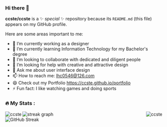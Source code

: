 ### Hi there 👋

**ccste/ccste** is a ✨ _special_ ✨ repository because its `README.md` (this file) appears on my GitHub profile.

Here are some areas important to me:

- 🔭 I’m currently working as a designer
- 🌱 I’m currently learning Information Technology for my Bachelor's degree
- 👯 I’m looking to collaborate with dedicated and diligent people
- 🤔 I’m looking for help with creative and attractive design
- 💬 Ask me about user interface design
- 📫 How to reach me: lhc0546@126.com
- 😄 Check out my Portfolio https://ccste.github.io/portfolio
- ⚡ Fun fact: I like watching games and doing sports

<h3 align="left">🔥   My Stats :</h3>

<img align="left" src="https://github-readme-stats.vercel.app/api?username=ccste&show_icons=true&locale=en" alt="ccste" />

<img align="right" src="https://github-readme-streak-stats.herokuapp.com/?user=ccste&" alt="ccste" />

<div align="left">
  <img src="https://streak-stats.demolab.com?user=ccste&locale=en&mode=daily&hide_border=false&border_radius=5&order=3&card_width=1000" alt="streak graph"  />
</div>

<!-- <a href="https://git.io/streak-stats"></a> -->
<img src="https://streak-stats.demolab.com?user=ccste&card_width=1000&card_height=300" alt="GitHub Streak" />

<!-- &border_radius=24 -->